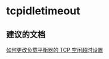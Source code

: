 <properties
    pageTitle="tcpidletimeout"
    description="tcpidletimeout"
    service="microsoft.network"
    resource="loadbalancers"
    authors="viorican"
    displayOrder=""
    selfHelpType="generic"
    supportTopicIds="32546102"
    resourceTags=""
    productPesIds="16098"
    cloudEnvironments="public"
/>


# tcpidletimeout

## **建议的文档**
[如何更改负载平衡器的 TCP 空闲超时设置](https://azure.microsoft.com/documentation/articles/load-balancer-tcp-idle-timeout/)


<!--HONumber=Aug16_HO2-->


